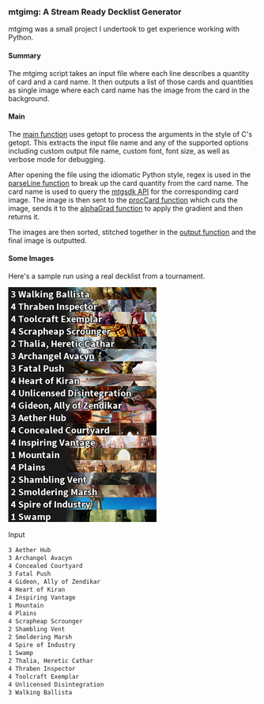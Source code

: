 ### mtgimg: A Stream Ready Decklist Generator

mtgimg was a small project I undertook to get experience working with Python.

#### Summary
The mtgimg script takes an input file where each line describes a quantity of card and a card name. It then outputs a list of those cards and quantities as single image where each card name has the image from the card in the background.

#### Main
The [main function](https://github.com/DFXLuna/mtgimg/blob/master/mtgimg.py#L19-95) uses getopt to process the arguments in the style of C's getopt. This extracts the input file name and any of the supported options including custom output file name, custom font, font size, as well as verbose mode for debugging.

After opening the file using the idiomatic Python style, regex is used in the [parseLine function](https://github.com/DFXLuna/mtgimg/blob/master/mtgimg.py#L147-154) to break up the card quantity from the card name. The card name is used to query the [mtgsdk API](https://github.com/MagicTheGathering/mtg-sdk-python) for the corresponding card image. The image is then sent to the [procCard function](https://github.com/DFXLuna/mtgimg/blob/master/mtgimg.py#L99-144) which cuts the image, sends it to the [alphaGrad function](https://github.com/DFXLuna/mtgimg/blob/master/mtgimg.py#L172-180) to apply the gradient and then returns it.

The images are then sorted, stitched together in the [output function](https://github.com/DFXLuna/mtgimg/blob/master/mtgimg.py#L158-168) and the final image is outputted.

#### Some Images
Here's a sample run using a real decklist from a tournament.

<img src="../images/mtg1.png">

Input
```
3 Aether Hub
3 Archangel Avacyn
4 Concealed Courtyard
3 Fatal Push
4 Gideon, Ally of Zendikar
4 Heart of Kiran
4 Inspiring Vantage
1 Mountain
4 Plains
4 Scrapheap Scrounger
2 Shambling Vent
2 Smoldering Marsh
4 Spire of Industry
1 Swamp
2 Thalia, Heretic Cathar
4 Thraben Inspector
4 Toolcraft Exemplar
4 Unlicensed Disintegration
3 Walking Ballista
```